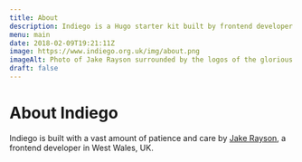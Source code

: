 ```yaml
---
title: About
description: Indiego is a Hugo starter kit built by frontend developer Jake Rayson, using @GoHugoIO, @npmjs, @gulpjs and @netlify
menu: main
date: 2018-02-09T19:21:11Z
image: https://www.indiego.org.uk/img/about.png
imageAlt: Photo of Jake Rayson surrounded by the logos of the glorious technologies that Indiego is powered by: Hugo, npm, Gulp & Netlify
draft: false
---
```


# About Indiego

Indiego is built with a vast amount of patience and care by [Jake Rayson](https://github.com/growdigital/), a frontend developer in West Wales, UK.
